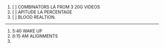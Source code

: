 1. [ ] COMBINATORS LA FROM 3  20G VIDEOS 
2. [ ] APITUDE LA PERCENTAGE
3. [ ] BLOOD REALTION.


----------------------------
1. 5:40 WAKE UP
2. 6:15 AM ALIGNMENTS
3. 

